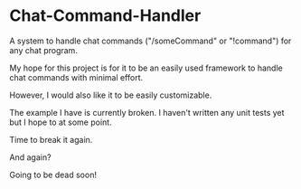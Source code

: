 Chat-Command-Handler
====================

A system to handle chat commands ("/someCommand" or "!command") for any chat program.

My hope for this project is for it to be an easily used framework to handle chat commands with minimal effort. 

However, I would also like it to be easily customizable. 

The example I have is currently broken. I haven't written any unit tests yet but I hope to at some point.

Time to break it again.

And again?

Going to be dead soon!